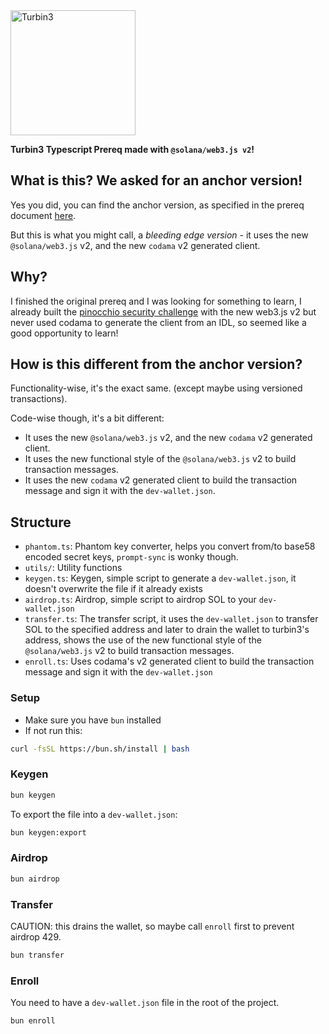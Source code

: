 <img src="https://turbin3.com/turbine-logo-text.svg" alt="Turbin3" width="200">

**Turbin3 Typescript Prereq made with `@solana/web3.js v2`!**

## What is this? We asked for an anchor version!
Yes you did, you can find the anchor version, as specified in the prereq document [here](https://github.com/AlaaZorkane/turbin-ts-prereq).

But this is what you might call, a _bleeding edge version_ - it uses the new `@solana/web3.js` v2, and the new `codama` v2 generated client.

## Why?
I finished the original prereq and I was looking for something to learn, I already built the [pinocchio security challenge](https://github.com/AlaaZorkane/honestjohn) with the new web3.js v2 but never used codama to generate the client from an IDL, so seemed like a good opportunity to learn!

## How is this different from the anchor version?
Functionality-wise, it's the exact same. (except maybe using versioned transactions).

Code-wise though, it's a bit different:
- It uses the new `@solana/web3.js` v2, and the new `codama` v2 generated client.
- It uses the new functional style of the `@solana/web3.js` v2 to build transaction messages.
- It uses the new `codama` v2 generated client to build the transaction message and sign it with the `dev-wallet.json`.

## Structure
- `phantom.ts`: Phantom key converter, helps you convert from/to base58 encoded secret keys, `prompt-sync` is wonky though.
- `utils/`: Utility functions
- `keygen.ts`: Keygen, simple script to generate a `dev-wallet.json`, it doesn't overwrite the file if it already exists
- `airdrop.ts`: Airdrop, simple script to airdrop SOL to your `dev-wallet.json`
- `transfer.ts`: The transfer script, it uses the `dev-wallet.json` to transfer SOL to the specified address and later to drain the wallet to turbin3's address, shows the use of the new functional style of the `@solana/web3.js` v2 to build transaction messages.
- `enroll.ts`: Uses codama's v2 generated client to build the transaction message and sign it with the `dev-wallet.json`

### Setup

- Make sure you have `bun` installed
- If not run this:

```bash
curl -fsSL https://bun.sh/install | bash
```

### Keygen

```bash
bun keygen
```

To export the file into a `dev-wallet.json`:

```bash
bun keygen:export
```

### Airdrop

```bash
bun airdrop
```

### Transfer

CAUTION: this drains the wallet, so maybe call `enroll` first to prevent airdrop 429.

```bash
bun transfer
```

### Enroll

You need to have a `dev-wallet.json` file in the root of the project.

```bash
bun enroll
```
